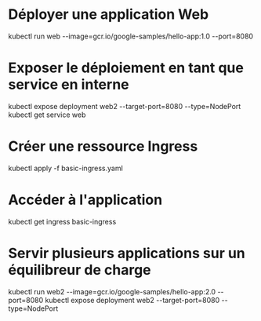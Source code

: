 # Déployer une application Web

kubectl run web --image=gcr.io/google-samples/hello-app:1.0 --port=8080

# Exposer le déploiement en tant que service en interne

kubectl expose deployment web2 --target-port=8080 --type=NodePort
kubectl get service web


# Créer une ressource Ingress
kubectl apply -f basic-ingress.yaml

# Accéder à l'application
kubectl get ingress basic-ingress

# Servir plusieurs applications sur un équilibreur de charge 

kubectl run web2 --image=gcr.io/google-samples/hello-app:2.0 --port=8080
kubectl expose deployment web2 --target-port=8080 --type=NodePort